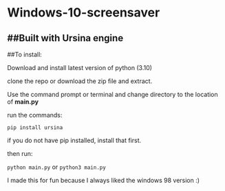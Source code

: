 # Windows-10-screensaver
##Built with Ursina engine
---

##To install:

Download and install latest version of python (3.10)

clone the repo or download the zip file and extract.

Use the command prompt or terminal and change directory to the location of **main.py**

run the commands:

`pip install ursina`

if you do not have pip installed, install that first.

then run:

`python main.py`
or
`python3 main.py`

I made this for fun because I always liked the windows 98 version :)
